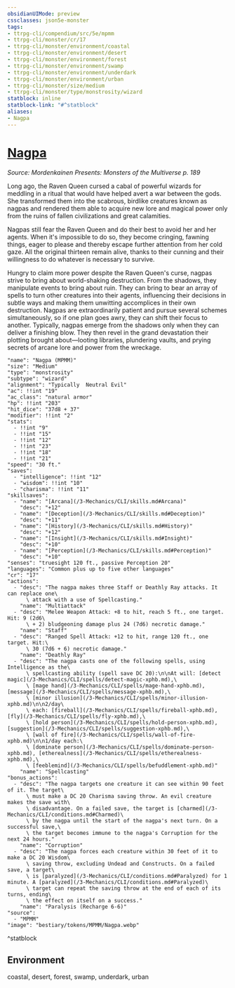 ```yaml
---
obsidianUIMode: preview
cssclasses: json5e-monster
tags:
- ttrpg-cli/compendium/src/5e/mpmm
- ttrpg-cli/monster/cr/17
- ttrpg-cli/monster/environment/coastal
- ttrpg-cli/monster/environment/desert
- ttrpg-cli/monster/environment/forest
- ttrpg-cli/monster/environment/swamp
- ttrpg-cli/monster/environment/underdark
- ttrpg-cli/monster/environment/urban
- ttrpg-cli/monster/size/medium
- ttrpg-cli/monster/type/monstrosity/wizard
statblock: inline
statblock-link: "#^statblock"
aliases:
- Nagpa
---
```

# [Nagpa](3-Mechanics\CLI\bestiary\monstrosity/nagpa-mpmm.md)
*Source: Mordenkainen Presents: Monsters of the Multiverse p. 189*  

Long ago, the Raven Queen cursed a cabal of powerful wizards for meddling in a ritual that would have helped avert a war between the gods. She transformed them into the scabrous, birdlike creatures known as nagpas and rendered them able to acquire new lore and magical power only from the ruins of fallen civilizations and great calamities.

Nagpas still fear the Raven Queen and do their best to avoid her and her agents. When it's impossible to do so, they become cringing, fawning things, eager to please and thereby escape further attention from her cold gaze. All the original thirteen remain alive, thanks to their cunning and their willingness to do whatever is necessary to survive.

Hungry to claim more power despite the Raven Queen's curse, nagpas strive to bring about world-shaking destruction. From the shadows, they manipulate events to bring about ruin. They can bring to bear an array of spells to turn other creatures into their agents, influencing their decisions in subtle ways and making them unwitting accomplices in their own destruction. Nagpas are extraordinarily patient and pursue several schemes simultaneously, so if one plan goes awry, they can shift their focus to another. Typically, nagpas emerge from the shadows only when they can deliver a finishing blow. They then revel in the grand devastation their plotting brought about—looting libraries, plundering vaults, and prying secrets of arcane lore and power from the wreckage.

```statblock
"name": "Nagpa (MPMM)"
"size": "Medium"
"type": "monstrosity"
"subtype": "wizard"
"alignment": "Typically  Neutral Evil"
"ac": !!int "19"
"ac_class": "natural armor"
"hp": !!int "203"
"hit_dice": "37d8 + 37"
"modifier": !!int "2"
"stats":
  - !!int "9"
  - !!int "15"
  - !!int "12"
  - !!int "23"
  - !!int "18"
  - !!int "21"
"speed": "30 ft."
"saves":
  - "intelligence": !!int "12"
  - "wisdom": !!int "10"
  - "charisma": !!int "11"
"skillsaves":
  - "name": "[Arcana](/3-Mechanics/CLI/skills.md#Arcana)"
    "desc": "+12"
  - "name": "[Deception](/3-Mechanics/CLI/skills.md#Deception)"
    "desc": "+11"
  - "name": "[History](/3-Mechanics/CLI/skills.md#History)"
    "desc": "+12"
  - "name": "[Insight](/3-Mechanics/CLI/skills.md#Insight)"
    "desc": "+10"
  - "name": "[Perception](/3-Mechanics/CLI/skills.md#Perception)"
    "desc": "+10"
"senses": "truesight 120 ft., passive Perception 20"
"languages": "Common plus up to five other languages"
"cr": "17"
"actions":
  - "desc": "The nagpa makes three Staff or Deathly Ray attacks. It can replace one\
      \ attack with a use of Spellcasting."
    "name": "Multiattack"
  - "desc": "Melee Weapon Attack: +8 to hit, reach 5 ft., one target. Hit: 9 (2d6\
      \ + 2) bludgeoning damage plus 24 (7d6) necrotic damage."
    "name": "Staff"
  - "desc": "Ranged Spell Attack: +12 to hit, range 120 ft., one target. Hit:\
      \ 30 (7d6 + 6) necrotic damage."
    "name": "Deathly Ray"
  - "desc": "The nagpa casts one of the following spells, using Intelligence as the\
      \ spellcasting ability (spell save DC 20):\n\nAt will: [detect magic](/3-Mechanics/CLI/spells/detect-magic-xphb.md),\
      \ [mage hand](/3-Mechanics/CLI/spells/mage-hand-xphb.md), [message](/3-Mechanics/CLI/spells/message-xphb.md),\
      \ [minor illusion](/3-Mechanics/CLI/spells/minor-illusion-xphb.md)\n\n2/day\
      \ each: [fireball](/3-Mechanics/CLI/spells/fireball-xphb.md), [fly](/3-Mechanics/CLI/spells/fly-xphb.md),\
      \ [hold person](/3-Mechanics/CLI/spells/hold-person-xphb.md), [suggestion](/3-Mechanics/CLI/spells/suggestion-xphb.md),\
      \ [wall of fire](/3-Mechanics/CLI/spells/wall-of-fire-xphb.md)\n\n1/day each:\
      \ [dominate person](/3-Mechanics/CLI/spells/dominate-person-xphb.md), [etherealness](/3-Mechanics/CLI/spells/etherealness-xphb.md),\
      \ [feeblemind](/3-Mechanics/CLI/spells/befuddlement-xphb.md)"
    "name": "Spellcasting"
"bonus_actions":
  - "desc": "The nagpa targets one creature it can see within 90 feet of it. The target\
      \ must make a DC 20 Charisma saving throw. An evil creature makes the save with\
      \ disadvantage. On a failed save, the target is [charmed](/3-Mechanics/CLI/conditions.md#Charmed)\
      \ by the nagpa until the start of the nagpa's next turn. On a successful save,\
      \ the target becomes immune to the nagpa's Corruption for the next 24 hours."
    "name": "Corruption"
  - "desc": "The nagpa forces each creature within 30 feet of it to make a DC 20 Wisdom\
      \ saving throw, excluding Undead and Constructs. On a failed save, a target\
      \ is [paralyzed](/3-Mechanics/CLI/conditions.md#Paralyzed) for 1 minute. A [paralyzed](/3-Mechanics/CLI/conditions.md#Paralyzed)\
      \ target can repeat the saving throw at the end of each of its turns, ending\
      \ the effect on itself on a success."
    "name": "Paralysis (Recharge 6-6)"
"source":
  - "MPMM"
"image": "bestiary/tokens/MPMM/Nagpa.webp"
```
^statblock

## Environment

coastal, desert, forest, swamp, underdark, urban